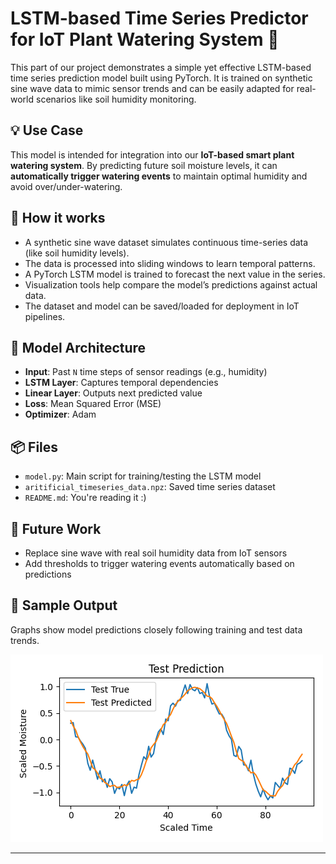 # LSTM-based Time Series Predictor for IoT Plant Watering System 🌱

This part of our project demonstrates a simple yet effective LSTM-based time series prediction model built using PyTorch. It is trained on synthetic sine wave data to mimic sensor trends and can be easily adapted for real-world scenarios like soil humidity monitoring.

## 💡 Use Case

This model is intended for integration into our **IoT-based smart plant watering system**. By predicting future soil moisture levels, it can **automatically trigger watering events** to maintain optimal humidity and avoid over/under-watering.

## 🔧 How it works

- A synthetic sine wave dataset simulates continuous time-series data (like soil humidity levels).
- The data is processed into sliding windows to learn temporal patterns.
- A PyTorch LSTM model is trained to forecast the next value in the series.
- Visualization tools help compare the model’s predictions against actual data.
- The dataset and model can be saved/loaded for deployment in IoT pipelines.

## 🧠 Model Architecture

- **Input**: Past `N` time steps of sensor readings (e.g., humidity)
- **LSTM Layer**: Captures temporal dependencies
- **Linear Layer**: Outputs next predicted value
- **Loss**: Mean Squared Error (MSE)
- **Optimizer**: Adam

## 📦 Files

- `model.py`: Main script for training/testing the LSTM model
- `aritificial_timeseries_data.npz`: Saved time series dataset
- `README.md`: You're reading it :)
  
## 🚀 Future Work

- Replace sine wave with real soil humidity data from IoT sensors
- Add thresholds to trigger watering events automatically based on predictions

## 📸 Sample Output

Graphs show model predictions closely following training and test data trends.

![Model Prediction](sample.png)

---

